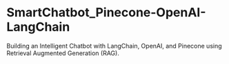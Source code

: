 # SmartChatbot_Pinecone-OpenAI-LangChain
Building an Intelligent Chatbot with LangChain, OpenAI, and Pinecone using Retrieval Augmented Generation (RAG).
